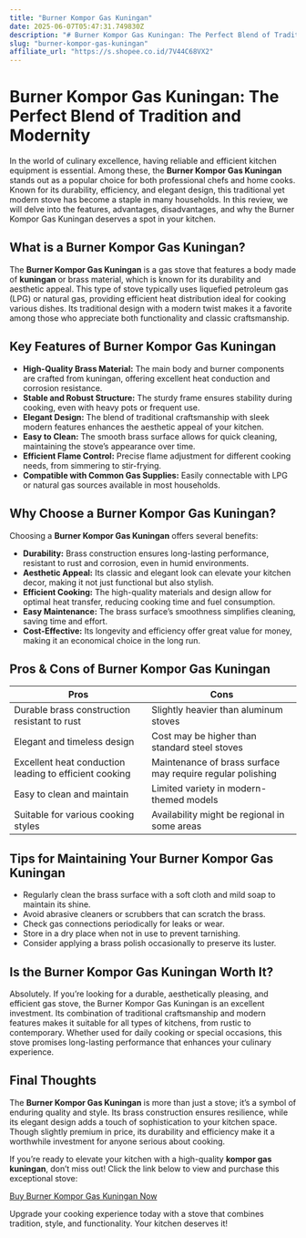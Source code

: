 ```yaml
---
title: "Burner Kompor Gas Kuningan"
date: 2025-06-07T05:47:31.749830Z
description: "# Burner Kompor Gas Kuningan: The Perfect Blend of Tradition and Modernity..."
slug: "burner-kompor-gas-kuningan"
affiliate_url: "https://s.shopee.co.id/7V44C68VX2"
---
```

# Burner Kompor Gas Kuningan: The Perfect Blend of Tradition and Modernity

In the world of culinary excellence, having reliable and efficient kitchen equipment is essential. Among these, the **Burner Kompor Gas Kuningan** stands out as a popular choice for both professional chefs and home cooks. Known for its durability, efficiency, and elegant design, this traditional yet modern stove has become a staple in many households. In this review, we will delve into the features, advantages, disadvantages, and why the Burner Kompor Gas Kuningan deserves a spot in your kitchen.

## What is a Burner Kompor Gas Kuningan?

The **Burner Kompor Gas Kuningan** is a gas stove that features a body made of **kuningan** or brass material, which is known for its durability and aesthetic appeal. This type of stove typically uses liquefied petroleum gas (LPG) or natural gas, providing efficient heat distribution ideal for cooking various dishes. Its traditional design with a modern twist makes it a favorite among those who appreciate both functionality and classic craftsmanship.

## Key Features of Burner Kompor Gas Kuningan

- **High-Quality Brass Material:** The main body and burner components are crafted from kuningan, offering excellent heat conduction and corrosion resistance.
- **Stable and Robust Structure:** The sturdy frame ensures stability during cooking, even with heavy pots or frequent use.
- **Elegant Design:** The blend of traditional craftsmanship with sleek modern features enhances the aesthetic appeal of your kitchen.
- **Easy to Clean:** The smooth brass surface allows for quick cleaning, maintaining the stove’s appearance over time.
- **Efficient Flame Control:** Precise flame adjustment for different cooking needs, from simmering to stir-frying.
- **Compatible with Common Gas Supplies:** Easily connectable with LPG or natural gas sources available in most households.

## Why Choose a Burner Kompor Gas Kuningan?

Choosing a **Burner Kompor Gas Kuningan** offers several benefits:

- **Durability:** Brass construction ensures long-lasting performance, resistant to rust and corrosion, even in humid environments.
- **Aesthetic Appeal:** Its classic and elegant look can elevate your kitchen decor, making it not just functional but also stylish.
- **Efficient Cooking:** The high-quality materials and design allow for optimal heat transfer, reducing cooking time and fuel consumption.
- **Easy Maintenance:** The brass surface’s smoothness simplifies cleaning, saving time and effort.
- **Cost-Effective:** Its longevity and efficiency offer great value for money, making it an economical choice in the long run.

## Pros & Cons of Burner Kompor Gas Kuningan

| Pros                                              | Cons                                              |
|---------------------------------------------------|---------------------------------------------------|
| Durable brass construction resistant to rust   | Slightly heavier than aluminum stoves           |
| Elegant and timeless design                     | Cost may be higher than standard steel stoves   |
| Excellent heat conduction leading to efficient cooking | Maintenance of brass surface may require regular polishing |
| Easy to clean and maintain                     | Limited variety in modern-themed models         |
| Suitable for various cooking styles            | Availability might be regional in some areas   |

## Tips for Maintaining Your Burner Kompor Gas Kuningan

- Regularly clean the brass surface with a soft cloth and mild soap to maintain its shine.
- Avoid abrasive cleaners or scrubbers that can scratch the brass.
- Check gas connections periodically for leaks or wear.
- Store in a dry place when not in use to prevent tarnishing.
- Consider applying a brass polish occasionally to preserve its luster.

## Is the Burner Kompor Gas Kuningan Worth It?

Absolutely. If you’re looking for a durable, aesthetically pleasing, and efficient gas stove, the Burner Kompor Gas Kuningan is an excellent investment. Its combination of traditional craftsmanship and modern features makes it suitable for all types of kitchens, from rustic to contemporary. Whether used for daily cooking or special occasions, this stove promises long-lasting performance that enhances your culinary experience.

## Final Thoughts

The **Burner Kompor Gas Kuningan** is more than just a stove; it’s a symbol of enduring quality and style. Its brass construction ensures resilience, while its elegant design adds a touch of sophistication to your kitchen space. Though slightly premium in price, its durability and efficiency make it a worthwhile investment for anyone serious about cooking.

If you’re ready to elevate your kitchen with a high-quality **kompor gas kuningan**, don’t miss out! Click the link below to view and purchase this exceptional stove:

[Buy Burner Kompor Gas Kuningan Now](https://s.shopee.co.id/7V44C68VX2)

Upgrade your cooking experience today with a stove that combines tradition, style, and functionality. Your kitchen deserves it!